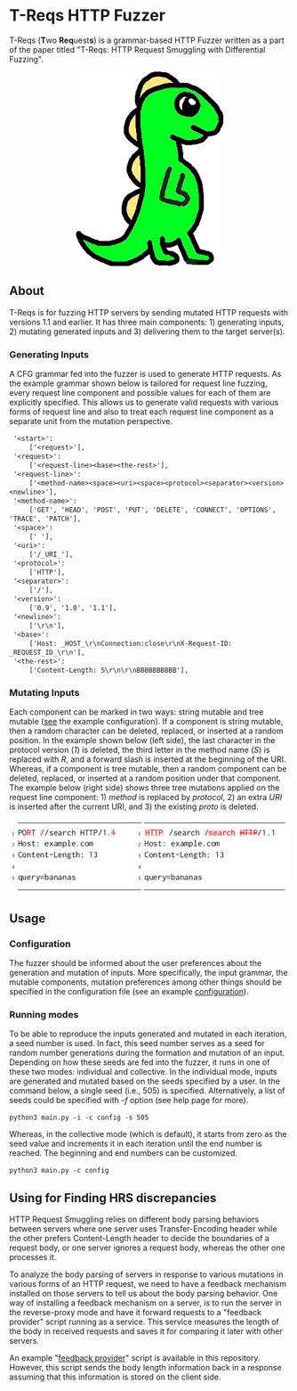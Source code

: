 # T-Reqs HTTP Fuzzer
T-Reqs (**T**wo **Req**uest**s**) is a grammar-based HTTP Fuzzer written as a part of the paper titled "T-Reqs: HTTP Request Smuggling with Differential Fuzzing".

<p align="center">
  <img src="logo-treqs.png" />
</p>


## About
T-Reqs is for fuzzing HTTP servers by sending mutated HTTP requests with versions 1.1 and earlier. It has three main components: 1) generating inputs, 2) mutating generated inputs and 3) delivering them to the target server(s). 

### Generating Inputs
A CFG grammar fed into the fuzzer is used to generate HTTP requests. As the example grammar shown below is tailored for request line fuzzing, every request line component and possible values for each of them are explicitly specified. This allows us to generate valid requests with various forms of request line and also to treat each request line component as a separate unit from the mutation perspective.

```     	
 '<start>':
     ['<request>'],
 '<request>':
     ['<request-line><base><the-rest>'],
 '<request-line>':
     ['<method-name><space><uri><space><protocol><separator><version><newline>'],
 '<method-name>':
     ['GET', 'HEAD', 'POST', 'PUT', 'DELETE', 'CONNECT', 'OPTIONS', 'TRACE', 'PATCH'],
 '<space>':
     [' '],
 '<uri>':
     ['/_URI_'],
 '<protocol>':
     ['HTTP'],
 '<separator>':
     ['/'],
 '<version>':
     ['0.9', '1.0', '1.1'],
 '<newline>':
     ['\r\n'],
 '<base>':
     ['Host: _HOST_\r\nConnection:close\r\nX-Request-ID: _REQUEST_ID_\r\n'],
 '<the-rest>':
     ['Content-Length: 5\r\n\r\nBBBBBBBBBB'],
```
### Mutating Inputs
Each component can be marked in two ways: string mutable and tree mutable ([see](../main/config) the example configuration). If a component is string mutable, then a random character can be deleted, replaced, or inserted at a random position. In the example shown below (left side), the last character in the protocol version (*1*) is deleted, the third letter in the method name (*S*) is replaced with *R*, and a forward slash is inserted at the beginning of the URI. Whereas, if a component is tree mutable, then a random component can be deleted, replaced, or inserted at a random position under that component. The example below (right side) shows three tree mutations applied on the request line component: 1) *method* is replaced by *protocol*, 2) an extra *URI* is inserted after the current URI, and 3) the existing *proto* is deleted. 

![Mutation Types](figs/mutation-types.png) 

## Usage

### Configuration
The fuzzer should be informed about the user preferences about the generation and mutation of inputs. More specifically, the input grammar, the mutable components, mutation preferences among other things should be specified in the configuration file (see an example [configuration](../main/config)). 

### Running modes
To be able to reproduce the inputs generated and mutated in each iteration, a seed number is used. In fact, this seed number serves as a seed for random number generations during the formation and mutation of an input. Depending on how these seeds are fed into the fuzzer, it runs in one of these two modes: individual and collective. In the individual mode, inputs are generated and mutated based on the seeds specified by a user. In the command below, a single seed (i.e., 505) is specified. Alternatively, a list of seeds could be specified with *-f* option (see help page for more).

```
python3 main.py -i -c config -s 505
``` 

Whereas, in the collective mode (which is default), it starts from zero as the seed value and increments it in each iteration until the end number is reached. The beginning and end numbers can be customized. 

```
python3 main.py -c config
``` 

## Using for Finding HRS discrepancies
HTTP Request Smuggling relies on different body parsing behaviors between servers where one server uses Transfer-Encoding header while the other prefers Content-Length header to decide the boundaries of a request body, or one server ignores a request body, whereas the other one processes it. 

To analyze the body parsing of servers in response to various mutations in various forms of an HTTP request, we need to have a feedback mechanism installed on those servers to tell us about the body parsing behavior. One way of installing a feedback mechanism on a server, is to run the server in the reverse-proxy mode and have it forward requests to a "feedback provider" script running as a service. This service measures the length of the body in received requests and saves it for comparing it later with other servers.

An example "[feedback provider](../main/code/feedback-server.py)" script is available in this repository. However, this script sends the body length information back in a response assuming that this information is stored on the client side.

